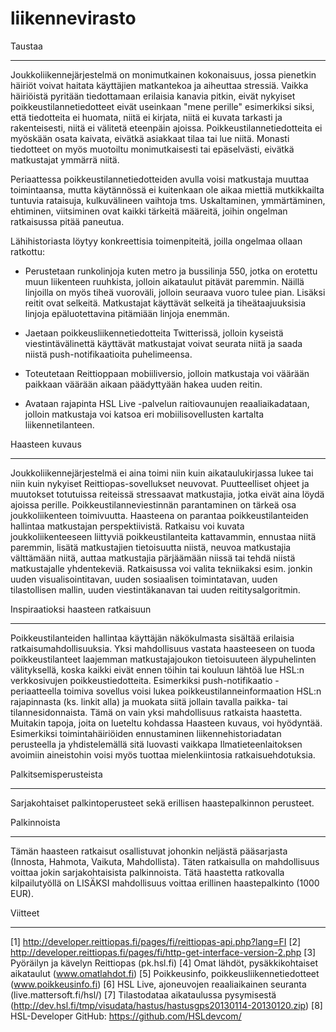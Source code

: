 liikennevirasto
===============

Taustaa
*******

Joukkoliikennejärjestelmä on monimutkainen kokonaisuus, jossa pienetkin häiriöt voivat haitata käyttäjien matkantekoa ja aiheuttaa stressiä. Vaikka häiriöistä pyritään tiedottamaan erilaisia kanavia pitkin, eivät nykyiset poikkeustilannetiedotteet eivät useinkaan "mene perille" esimerkiksi siksi, että tiedotteita ei huomata, niitä ei kirjata, niitä ei kuvata tarkasti ja rakenteisesti, niitä ei välitetä eteenpäin ajoissa. Poikkeustilannetiedotteita ei myöskään osata kaivata, eivätkä asiakkaat tilaa tai lue niitä. Monasti tiedotteet on myös muotoiltu monimutkaisesti tai epäselvästi, eivätkä matkustajat ymmärrä niitä.

Periaattessa poikkeustilannetiedotteiden avulla voisi matkustaja muuttaa toimintaansa, mutta käytännössä ei kuitenkaan ole aikaa miettiä mutkikkailta tuntuvia rataisuja, kulkuvälineen vaihtoja tms. Uskaltaminen, ymmärtäminen, ehtiminen, viitsiminen ovat kaikki tärkeitä määreitä, joihin ongelman ratkaisussa pitää paneutua.

Lähihistoriasta löytyy konkreettisia toimenpiteitä, joilla ongelmaa ollaan ratkottu:

* Perustetaan runkolinjoja kuten metro ja bussilinja 550, jotka on erotettu muun liikenteen ruuhkista, jolloin aikataulut pitävät paremmin. Näillä linjoilla on myös tiheä vuoroväli, jolloin seuraava vuoro tulee pian. Lisäksi reitit ovat selkeitä. Matkustajat käyttävät selkeitä ja tiheätaajuuksisia linjoja epäluotettavina pitämiään linjoja enemmän.

* Jaetaan poikkeusliikennetiedotteita Twitterissä, jolloin kyseistä viestintävälinettä käyttävät matkustajat voivat seurata niitä ja saada niistä push-notifikaatioita puhelimeensa.

* Toteutetaan Reittioppaan mobiiliversio, jolloin matkustaja voi väärään paikkaan väärään aikaan päädyttyään hakea uuden reitin.

* Avataan rajapinta HSL Live -palvelun raitiovaunujen reaaliaikadataan, jolloin
matkustaja voi katsoa eri mobiilisovellusten kartalta liikennetilanteen.




Haasteen kuvaus
***************

Joukkoliikennejärjestelmä ei aina toimi niin kuin aikataulukirjassa lukee tai niin kuin nykyiset Reittiopas-sovellukset neuvovat. Puutteelliset ohjeet ja muutokset totutuissa reiteissä stressaavat matkustajia, jotka eivät aina löydä ajoissa perille. Poikkeustilanneviestinnän parantaminen on tärkeä osa joukkoliikenteen toimivuutta. Haasteena on parantaa poikkeustilanteiden hallintaa matkustajan perspektiivistä. Ratkaisu voi kuvata joukkoliikenteeseen liittyviä poikkeustilanteita kattavammin, ennustaa niitä paremmin, lisätä matkustajien tietoisuutta niistä, neuvoa matkustajia välttämään niitä, auttaa matkustajia pärjäämään niissä tai tehdä niistä matkustajalle yhdentekeviä. Ratkaisussa voi valita tekniikaksi esim. jonkin uuden visualisointitavan, uuden sosiaalisen toimintatavan, uuden tilastollisen mallin, uuden viestintäkanavan tai uuden reititysalgoritmin.



Inspiraatioksi haasteen ratkaisuun
**********************************

Poikkeustilanteiden hallintaa käyttäjän näkökulmasta sisältää erilaisia ratkaisumahdollisuuksia. Yksi mahdollisuus vastata haasteeseen on tuoda poikkeustilanteet laajemman matkustajajoukon tietoisuuteen älypuhelinten välityksellä, koska kaikki eivät ennen töihin tai kouluun lähtöä lue HSL:n verkkosivujen poikkeustiedotteita. Esimerkiksi push-notifikaatio -periaatteella toimiva sovellus voisi lukea poikkeustilanneinformaation HSL:n rajapinnasta (ks. linkit alla) ja muokata siitä jollain tavalla paikka- tai tilannesidonnaista. Tämä on vain yksi mahdollisuus ratkaista haastetta. Muitakin tapoja, joita on lueteltu kohdassa Haasteen kuvaus, voi hyödyntää. Esimerkiksi toimintahäiriöiden ennustaminen liikennehistoriadatan perusteella ja yhdistelemällä sitä luovasti vaikkapa Ilmatieteenlaitoksen avoimiin aineistohin voisi myös tuottaa mielenkiintosia ratkaisuehdotuksia.


Palkitsemisperusteista
**********************

Sarjakohtaiset palkintoperusteet sekä erillisen haastepalkinnon perusteet.


Palkinnoista
************

Tämän haasteen ratkaisut osallistuvat johonkin neljästä pääsarjasta (Innosta, Hahmota, Vaikuta, Mahdollista). Täten ratkaisulla on mahdollisuus voittaa jokin sarjakohtaisista palkinnoista. Tätä haastetta ratkovalla kilpailutyöllä on LISÄKSI mahdollisuus voittaa erillinen haastepalkinto (1000 EUR).


Viitteet
********

[1] http://developer.reittiopas.fi/pages/fi/reittiopas-api.php?lang=FI
[2] http://developer.reittiopas.fi/pages/fi/http-get-interface-version-2.php
[3] Pyöräilyn ja kävelyn Reittiopas (pk.hsl.fi) 
[4] Omat lähdöt, pysäkkikohtaiset aikataulut (www.omatlahdot.fi)
[5] Poikkeusinfo, poikkeusliikennetiedotteet (www.poikkeusinfo.fi)
[6] HSL Live, ajoneuvojen reaaliaikainen seuranta (live.mattersoft.fi/hsl/)
[7] Tilastodataa aikataulussa pysymisestä (http://dev.hsl.fi/tmp/visudata/hastus/hastusgps20130114-20130120.zip)
[8] HSL-Developer GitHub: https://github.com/HSLdevcom/

